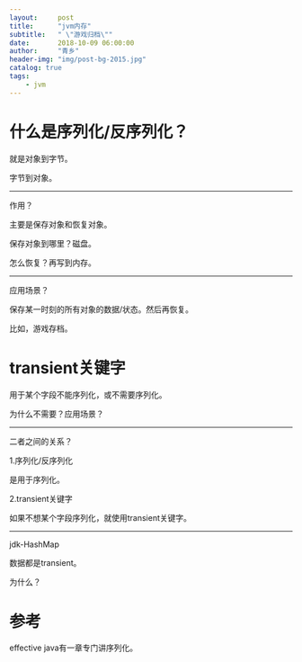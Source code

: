 ```yaml
---
layout:     post
title:      "jvm内存"
subtitle:   " \"游戏归档\""
date:       2018-10-09 06:00:00
author:     "青乡"
header-img: "img/post-bg-2015.jpg"
catalog: true
tags:
    - jvm
---
```





# 什么是序列化/反序列化？

就是对象到字节。

字节到对象。



---

作用？

主要是保存对象和恢复对象。

保存对象到哪里？磁盘。

怎么恢复？再写到内存。



---

应用场景？

保存某一时刻的所有对象的数据/状态。然后再恢复。



比如，游戏存档。



# transient关键字

用于某个字段不能序列化，或不需要序列化。



为什么不需要？应用场景？



---

二者之间的关系？

1.序列化/反序列化

是用于序列化。



2.transient关键字

如果不想某个字段序列化，就使用transient关键字。



---

jdk-HashMap

数据都是transient。



为什么？





# 参考

effective java有一章专门讲序列化。



